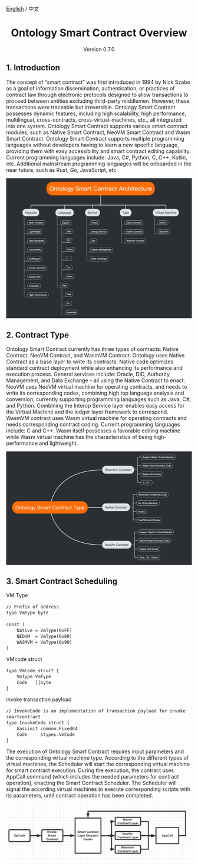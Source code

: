 [English](./overview.md) / 中文


<h1 align="center">Ontology Smart Contract Overview</h1>
<p align="center" class="version">Version 0.7.0 </p>

## 1. Introduction
The concept of “smart contract” was first introduced in 1994 by Nick Szabo as a goal of information dissemination, authentication, or practices of contract law through electronic protocols designed to allow transactions to proceed between entities excluding third-party middlemen. However, these transactions were traceable but irreversible. Ontology Smart Contract possesses dynamic features, including high scalability, high performance, multilingual, cross-contracts, cross-virtual-machines, etc., all integrated into one system. Ontology Smart Contract supports various smart contract modules, such as Native Smart Contract, NeoVM Smart Contract and Wasm Smart Contract. Ontology Smart Contract supports multiple programming languages without developers having to learn a new specific language, providing them with easy accessibility and smart contract editing capability. Current programming languages include: Java, C#, Python, C, C++, Kotlin, etc. Additional mainstream programming languages will be onboarded in the near future, such as Rust, Go, JavaScript, etc.


![image](./images/architecture.jpeg)
## 2. Contract Type
Ontology Smart Contract currently has three types of contracts: Native Contract, NeoVM Contract, and WasmVM Contract. Ontology uses Native Contract as a base layer to write its contracts. Native code optimizes standard contract deployment while also enhancing its performance and execution process. General services include: Oracle, DID, Authority Management, and Data Exchange – all using the Native Contract to enact. NeoVM uses NeoVM virtual machine for operating contracts, and needs to write its corresponding codes, combining high top language analysis and conversion, currently supporting programming languages such as Java, C#, and Python. Combining the Interop Service layer enables easy access for the Virtual Machine and the ledger layer framework to correspond. WasmVM contract uses Wasm virtual machine for operating contracts and needs corresponding contract coding. Current programming languages include: C and C++. Wasm itself possesses a favorable editing machine while Wasm virtual machine has the characteristics of being high-performance and lightweight.

![image](./images/type.jpeg)
## 3. Smart Contract Scheduling
VM Type
```
// Prefix of address
type VmType byte

const (
	Native = VmType(0xFF)
	NEOVM  = VmType(0x80)
	WASMVM = VmType(0x90)
)
```
VMcode struct
```
type VmCode struct {
	VmType VmType
	Code   []byte
}
```
invoke transaction payload
```
// InvokeCode is an implementation of transaction payload for invoke smartcontract
type InvokeCode struct {
	GasLimit common.Fixed64
	Code     stypes.VmCode
}
```
The execution of Ontology Smart Contract requires input parameters and the corresponding virtual machine type. According to the different types of virtual machines, the Scheduler will start the corresponding virtual machine for smart contract execution. During the execution, the contract uses AppCall command (which includes the needed parameters for contract operation), enacting the Smart Contract Scheduler. The Scheduler will signal the according virtual machines to execute corresponding scripts with its parameters, until contract operation has been completed. 

![image](./images/invoke.jpeg)
